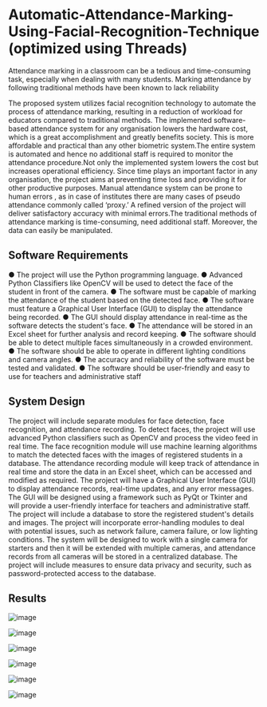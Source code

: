 # Automatic-Attendance-Marking-Using-Facial-Recognition-Technique (optimized using Threads)
Attendance marking in a classroom can be a tedious and time-consuming task,  especially when dealing with many students. Marking attendance by following  traditional methods have been known to lack reliability

The proposed system utilizes facial recognition technology to automate the process of attendance marking, resulting in a reduction of workload for educators compared to traditional methods. The implemented software-based attendance system for any 
organisation lowers the hardware cost, which is a great accomplishment and greatly benefits society. This is more affordable and practical than any other biometric system.The entire system is automated and hence no additional staff is required to monitor the attendance procedure.Not only the implemented system lowers the cost but increases operational efficiency. Since time plays an important factor in any organisation, the project aims at preventing time loss and providing it for other productive purposes. Manual attendance system can be prone to human errors , as in case of institutes there are many cases of pseudo attendance commonly called ‘proxy.’ A refined version of the project will deliver satisfactory accuracy with minimal errors.The traditional methods 
of attendance marking is time-consuming, need additional staff. Moreover, the data can easily be manipulated.

## Software Requirements
● The project will use the Python programming language.
● Advanced Python Classifiers like OpenCV will be used to detect the face of the student in front of the camera.
● The software must be capable of marking the attendance of the student based on the detected face.
● The software must feature a Graphical User Interface (GUI) to display the attendance being recorded.
● The GUI should display attendance in real-time as the software detects the student's face.
● The attendance will be stored in an Excel sheet for further analysis and record keeping.
● The software should be able to detect multiple faces simultaneously in a crowded environment.
● The software should be able to operate in different lighting conditions and camera angles.
● The accuracy and reliability of the software must be tested and validated.
● The software should be user-friendly and easy to use for teachers and administrative staff

## System Design
The project will include separate modules for face detection, face recognition, and attendance recording.
To detect faces, the project will use advanced Python classifiers such as OpenCV and process the video feed in real time.
The face recognition module will use machine learning algorithms to match the detected faces with the images of registered students in a database.
The attendance recording module will keep track of attendance in real time and store the data in an Excel sheet, which can be accessed and modified as required.
The project will have a Graphical User Interface (GUI) to display attendance records, real-time updates, and any error messages.
The GUI will be designed using a framework such as PyQt or Tkinter and will provide a user-friendly interface for teachers and administrative staff.
The project will include a database to store the registered student's details and images.
The project will incorporate error-handling modules to deal with potential issues, such as network failure, camera failure, or low lighting conditions.
The system will be designed to work with a single camera for starters and then it will be extended with multiple cameras, and attendance records from all cameras will be stored in a centralized database.
The project will include measures to ensure data privacy and security, such as password-protected access to the database.

## Results

![image](https://github.com/pulak2002/Automatic-Attendance-Marking-Using-Facial-Recognition-Technique/assets/110912267/9c731a15-dab8-4cfc-a67d-ff5bdfb65733)

![image](https://github.com/pulak2002/Automatic-Attendance-Marking-Using-Facial-Recognition-Technique/assets/110912267/eff95e6f-b800-407b-838b-9292a5923334)

![image](https://github.com/pulak2002/Automatic-Attendance-Marking-Using-Facial-Recognition-Technique/assets/110912267/8252502f-35b9-4efb-a413-3a170279a107)

![image](https://github.com/pulak2002/Automatic-Attendance-Marking-Using-Facial-Recognition-Technique/assets/110912267/2ebb3b94-6256-4e69-9de7-c8168e570575)

![image](https://github.com/pulak2002/Automatic-Attendance-Marking-Using-Facial-Recognition-Technique/assets/110912267/3f81ac52-81db-4c7d-bac7-ec376a092560)

![image](https://github.com/pulak2002/Automatic-Attendance-Marking-Using-Facial-Recognition-Technique/assets/110912267/87195ee2-981c-4c90-9506-791eba550b34)

